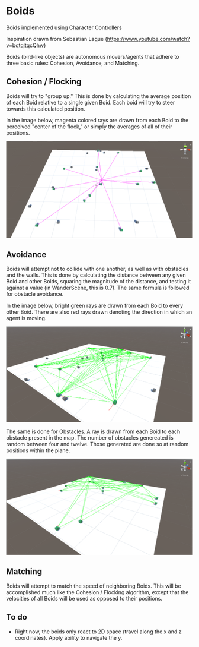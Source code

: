 # Boids
 Boids implemented using Character Controllers

Inspiration drawn from Sebastian Lague (https://www.youtube.com/watch?v=bqtqltqcQhw)

Boids (bird-like objects) are autonomous movers/agents that adhere to three basic rules: Cohesion, Avoidance, and Matching.

## Cohesion / Flocking
Boids will try to "group up." This is done by calculating the average position of each Boid relative to a single given Boid. Each boid will try to steer towards this calculated position.

In the image below, magenta colored rays are drawn from each Boid to the perceived "center of the flock," or simply the averages of all of their positions.

![CohesionImage](https://github.com/pigghead/Demonstration_Boids/blob/master/images/DOC_Cohesion.PNG)

## Avoidance
Boids will attempt not to collide with one another, as well as with obstacles and the walls. This is done by calculating the distance between any given Boid and other Boids, squaring the magnitude of the distance, and testing it against a value (in WanderScene, this is 0.7). The same formula is followed for obstacle avoidance.

In the image below, bright green rays are drawn from each Boid to every other Boid. There are also red rays drawn denoting the direction in which an agent is moving.

![BoidAvoidanceImage](https://github.com/pigghead/Demonstration_Boids/blob/master/images/DOC_FuturePos_BoidAvoidance.PNG)

The same is done for Obstacles. A ray is drawn from each Boid to each obstacle present in the map. The number of obstacles genereated is random between four and twelve. Those generated are done so at random positions within the plane.

![ObstacleAvoidanceImage](https://github.com/pigghead/Demonstration_Boids/blob/master/images/DOC_FuturePos_ObstacleAvoidance.PNG)

## Matching
Boids will attempt to match the speed of neighboring Boids. This will be accomplished much like the Cohesion / Flocking algorithm, except that the velocities of all Boids will be used as opposed to their positions.

## To do
- Right now, the boids only react to 2D space (travel along the x and z coordinates). Apply ability to navigate the y.
